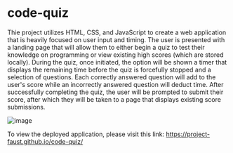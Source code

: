 # code-quiz
Thie project utilizes HTML, CSS, and JavaScript to create a web application that is heavily focused on user input and timing. The user is presented with a landing page that will allow them to either begin a quiz to test their knowledge on programming or view existing high scores (which are stored locally). During the quiz, once initiated, the option will be shown a timer that displays the remaining time before the quiz is forcefully stopped and a selection of questions. Each correctly answered question will add to the user's score while an incorrectly answered question will deduct time. After successfully completing the quiz, the user will be prompted to submit their score, after which they will be taken to a page that displays existing score submissions.

![image](https://user-images.githubusercontent.com/30759236/223900601-4f79a209-a7dd-4d0e-88b5-bf19e4405db6.png)

To view the deployed application, please visit this link: https://project-faust.github.io/code-quiz/
